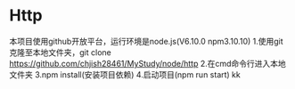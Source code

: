 # Http
本项目使用github开放平台，运行环境是node.js(V6.10.0 npm3.10.10)
1.使用git克隆至本地文件夹，git clone https://github.com/chjish28461/MyStudy/node/http
2.在cmd命令行进入本地文件夹
3.npm install(安装项目依赖)
4.启动项目(npm run start) kk
